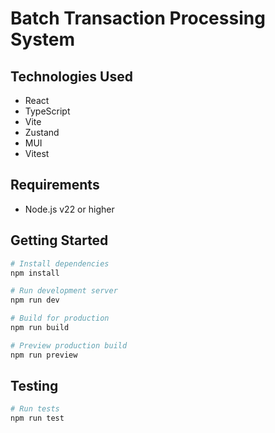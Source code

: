 # Batch Transaction Processing System

## Technologies Used
- React
- TypeScript
- Vite
- Zustand
- MUI
- Vitest

## Requirements
- Node.js v22 or higher

## Getting Started

```bash
# Install dependencies
npm install

# Run development server
npm run dev

# Build for production
npm run build

# Preview production build
npm run preview
```

## Testing

```bash
# Run tests
npm run test
```
